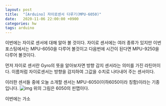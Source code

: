 ```yaml
---
layout: post
title:  "[Arduino] 자이로센서 다루기(MPU-6050)"
date:   2020-11-06 22:00:00 +0900
categories: hw
tags: arduino
---
```

이번에는 자이로 센서에 대해 알아 볼 것이다.
자이로 센서에는 여러 종류가 있지만 이번 포스팅에서는 MPU-6050을 다루어 볼것이고 다음번에 시간이 된다면 MPU-9250을 다루어 볼것이다.

먼저 자이로 센서란
Gyro의 뜻을 알아보자면 방향 감지 센서라는 의미를 가진 라틴어이다.
이름처럼 자이로센서는 방향을 감지하여 그값을 수치로 나타내어 주는 센서이다.

이러한 센서들 중에 오늘 소개할 센서는 MPU-6050(이하6050이라 칭함)이라는 기종입니다.
![img](https://KimJihun-1315.github.io/assets/img/posting/20201106/img01.png)
위의 그림은 6050의 핀맵이다.

이번에는 가소
